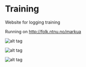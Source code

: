 # Training
Website for logging training

Running on http://folk.ntnu.no/markua


![alt tag](http://puu.sh/nnxXo/8cee9f9027.png)

![alt tag](http://puu.sh/nny0M/b57eea43f0.png)

![alt tag](http://puu.sh/n7IfI/6e18ee1cad.png)


